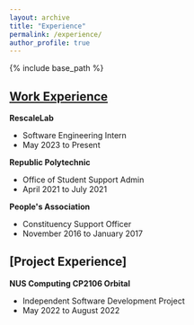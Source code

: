 ```yaml
---
layout: archive
title: "Experience"
permalink: /experience/
author_profile: true
---
```


{% include base_path %}

## [Work Experience](https://wilsonlee2000.github.io/workexperience/)  
**RescaleLab**  
* Software Engineering Intern  
* May 2023 to Present  

**Republic Polytechnic**  
* Office of Student Support Admin  
* April 2021 to July 2021  

**People's Association**  
* Constituency Support Officer  
* November 2016 to January 2017  

## [Project Experience]
**NUS Computing CP2106 Orbital**
* Independent Software Development Project
* May 2022 to August 2022
